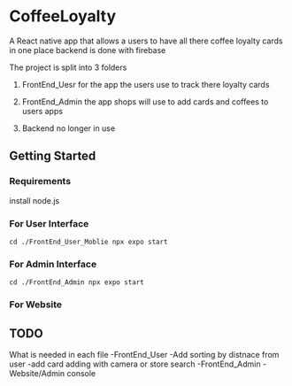 # CoffeeLoyalty
A React native app that allows a users to have all there coffee loyalty cards in one place
backend is done with firebase

The project is split into 3 folders
1. FrontEnd_Uesr
for the app the users use to track there loyalty cards 

2. FrontEnd_Admin 
the app shops will use to add cards and coffees to users apps 

3. Backend 
no longer in use 

## Getting Started
### Requirements
install node.js

### For User Interface 
`cd ./FrontEnd_User_Moblie
npx expo start`

### For Admin Interface
`cd ./FrontEnd_Admin
npx expo start`

### For Website 

## TODO
What is needed in each file
-FrontEnd_User
 -Add sorting by distnace from user 
 -add card adding with camera or store search
-FrontEnd_Admin
-Website/Admin console

